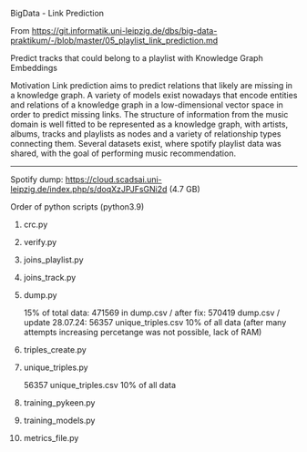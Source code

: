 BigData - Link Prediction

From 
https://git.informatik.uni-leipzig.de/dbs/big-data-praktikum/-/blob/master/05_playlist_link_prediction.md

Predict tracks that could belong to a playlist with Knowledge Graph Embeddings

Motivation Link prediction aims to predict relations that likely are missing in a knowledge graph. A variety of models exist nowadays that encode entities and relations of a knowledge graph in a low-dimensional vector space in order to predict missing links. The structure of information from the music domain is well fitted to be represented as a knowledge graph, with artists, albums, tracks and playlists as nodes and a variety of relationship types connecting them. Several datasets exist, where spotify playlist data was shared, with the goal of performing music recommendation.

--------------------------------------------------------

Spotify dump: https://cloud.scadsai.uni-leipzig.de/index.php/s/doqXzJPJFsGNi2d  (4.7 GB)

Order of python scripts (python3.9)

1. crc.py
2. verify.py
3. joins_playlist.py
4. joins_track.py
5. dump.py

   15% of total data: 471569 in dump.csv / after fix: 570419 dump.csv / update 28.07.24: 56357 unique_triples.csv 10% of all data (after many attempts increasing percetange was not possible, lack of RAM)


6. triples_create.py
7. unique_triples.py

   56357 unique_triples.csv 10% of all data 
8. training_pykeen.py
9. training_models.py
10. metrics_file.py



